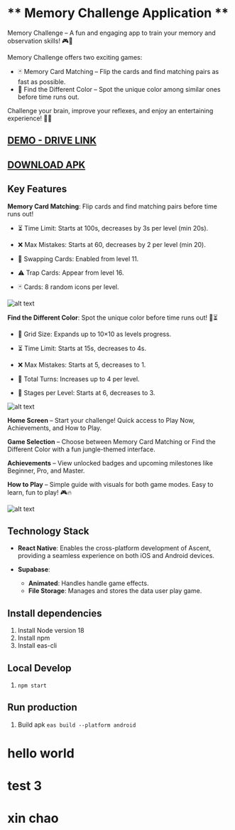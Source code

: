 # ** Memory Challenge Application **

Memory Challenge – A fun and engaging app to train your memory and observation skills! 🎮🧠

Memory Challenge offers two exciting games:
- 🃏 Memory Card Matching – Flip the cards and find matching pairs as fast as possible.
- 🎨 Find the Different Color – Spot the unique color among similar ones before time runs out.

Challenge your brain, improve your reflexes, and enjoy an entertaining experience! 🚀🔥
## [DEMO - DRIVE LINK](https://drive.google.com/file/d/1yLdKE31embJ6Ce-daE3K-c7e6Uo2SMr4/view?usp=sharing)
## [DOWNLOAD APK]([https://expo.dev/accounts/anhtuan209/projects/app-memory/builds/03c6e047-2826-4a26-9bf3-29e041426996](https://drive.google.com/file/d/1DbkeFun4OOx6VcdPZj0nC3VsmsVU3QzC/view?usp=sharing))

## Key Features

**Memory Card Matching**: Flip cards and find matching pairs before time runs out!
- ⏳ Time Limit: Starts at 100s, decreases by 3s per level (min 20s).

- ❌ Max Mistakes: Starts at 60, decreases by 2 per level (min 20).

- 🔄 Swapping Cards: Enabled from level 11.

- ⚠️ Trap Cards: Appear from level 16.

- 🃏 Cards: 8 random icons per level.

![alt text](https://tiutoet.com/wp-content/uploads/2025/03/1.png)

**Find the Different Color**: Spot the unique color before time runs out! 🎨⏳
- 🔢 Grid Size: Expands up to 10×10 as levels progress.

- ⏳ Time Limit: Starts at 15s, decreases to 4s.

- ❌ Max Mistakes: Starts at 5, decreases to 1.

- 🔄 Total Turns: Increases up to 4 per level.

- 🎯 Stages per Level: Starts at 6, decreases to 3.



![alt text](https://tiutoet.com/wp-content/uploads/2025/03/2.png)

**Home Screen** – Start your challenge! Quick access to Play Now, Achievements, and How to Play.

**Game Selection** – Choose between Memory Card Matching or Find the Different Color with a fun jungle-themed interface.

**Achievements** – View unlocked badges and upcoming milestones like Beginner, Pro, and Master.

**How to Play** – Simple guide with visuals for both game modes. Easy to learn, fun to play! 🎮🔥

![alt text](https://tiutoet.com/wp-content/uploads/2025/03/3.png)

## Technology Stack

- **React Native**: Enables the cross-platform development of Ascent, providing a seamless experience on both iOS and Android devices.

- **Supabase**:
  - **Animated**: Handles handle game effects.
  - **File Storage**: Manages and stores the data user play game.

## Install dependencies

1. Install Node version 18
2. Install npm
3. Install eas-cli

## Local Develop

1. `npm start`

## Run production

1. Build apk `eas build --platform android`
# hello world
# test 3
# xin chao